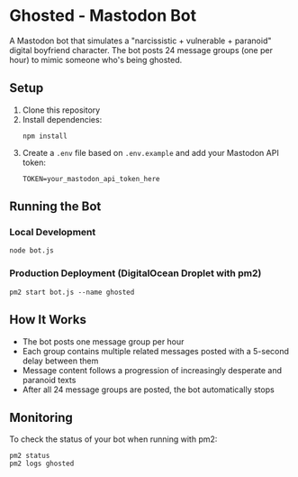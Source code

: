 # Ghosted - Mastodon Bot

A Mastodon bot that simulates a "narcissistic + vulnerable + paranoid" digital boyfriend character. The bot posts 24 message groups (one per hour) to mimic someone who's being ghosted.

## Setup

1. Clone this repository
2. Install dependencies:
   ```
   npm install
   ```
3. Create a `.env` file based on `.env.example` and add your Mastodon API token:
   ```
   TOKEN=your_mastodon_api_token_here
   ```

## Running the Bot

### Local Development
```
node bot.js
```

### Production Deployment (DigitalOcean Droplet with pm2)
```
pm2 start bot.js --name ghosted
```

## How It Works

- The bot posts one message group per hour
- Each group contains multiple related messages posted with a 5-second delay between them
- Message content follows a progression of increasingly desperate and paranoid texts
- After all 24 message groups are posted, the bot automatically stops

## Monitoring

To check the status of your bot when running with pm2:
```
pm2 status
pm2 logs ghosted
``` 